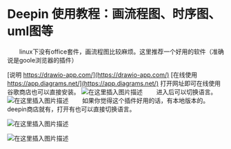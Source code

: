 # Deepin 使用教程：画流程图、时序图、uml图等
&emsp;&emsp;linux下没有office套件，画流程图比较麻烦。这里推荐一个好用的软件（准确说是goole浏览器的插件）

[说明  https://drawio-app.com/](https://drawio-app.com/)
[在线使用 https://app.diagrams.net/](https://app.diagrams.net/)  打开网址即可在线使用
谷歌商店也可以直接安装。
![在这里插入图片描述](https://img-blog.csdnimg.cn/20200314092341258.png?x-oss-process=image/watermark,type_ZmFuZ3poZW5naGVpdGk,shadow_10,text_aHR0cHM6Ly9ibG9nLmNzZG4ubmV0L2ExNTAwNTc4NDMyMA==,size_16,color_FFFFFF,t_70)
&emsp;&emsp;进入后可以切换语言。
![在这里插入图片描述](https://img-blog.csdnimg.cn/20200314092423568.png?x-oss-process=image/watermark,type_ZmFuZ3poZW5naGVpdGk,shadow_10,text_aHR0cHM6Ly9ibG9nLmNzZG4ubmV0L2ExNTAwNTc4NDMyMA==,size_16,color_FFFFFF,t_70)
&emsp;&emsp;如果你觉得这个插件好用的话，有本地版本的。deepin商店就有，打开有也可以直接切换语言。

![在这里插入图片描述](https://img-blog.csdnimg.cn/20200314092557324.png?x-oss-process=image/watermark,type_ZmFuZ3poZW5naGVpdGk,shadow_10,text_aHR0cHM6Ly9ibG9nLmNzZG4ubmV0L2ExNTAwNTc4NDMyMA==,size_16,color_FFFFFF,t_70)

![在这里插入图片描述](https://img-blog.csdnimg.cn/2020031409263010.png?x-oss-process=image/watermark,type_ZmFuZ3poZW5naGVpdGk,shadow_10,text_aHR0cHM6Ly9ibG9nLmNzZG4ubmV0L2ExNTAwNTc4NDMyMA==,size_16,color_FFFFFF,t_70)


&emsp;&emsp;
&emsp;&emsp;
&emsp;&emsp;
&emsp;&emsp;

